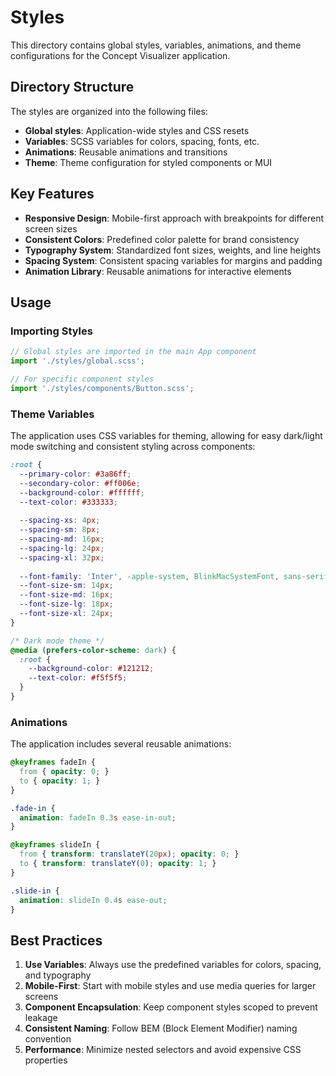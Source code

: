 # Styles

This directory contains global styles, variables, animations, and theme configurations for the Concept Visualizer application.

## Directory Structure

The styles are organized into the following files:

- **Global styles**: Application-wide styles and CSS resets
- **Variables**: SCSS variables for colors, spacing, fonts, etc.
- **Animations**: Reusable animations and transitions
- **Theme**: Theme configuration for styled components or MUI

## Key Features

- **Responsive Design**: Mobile-first approach with breakpoints for different screen sizes
- **Consistent Colors**: Predefined color palette for brand consistency
- **Typography System**: Standardized font sizes, weights, and line heights
- **Spacing System**: Consistent spacing variables for margins and padding
- **Animation Library**: Reusable animations for interactive elements

## Usage

### Importing Styles

```typescript
// Global styles are imported in the main App component
import './styles/global.scss';

// For specific component styles
import './styles/components/Button.scss';
```

### Theme Variables

The application uses CSS variables for theming, allowing for easy dark/light mode switching and consistent styling across components:

```css
:root {
  --primary-color: #3a86ff;
  --secondary-color: #ff006e;
  --background-color: #ffffff;
  --text-color: #333333;
  
  --spacing-xs: 4px;
  --spacing-sm: 8px;
  --spacing-md: 16px;
  --spacing-lg: 24px;
  --spacing-xl: 32px;
  
  --font-family: 'Inter', -apple-system, BlinkMacSystemFont, sans-serif;
  --font-size-sm: 14px;
  --font-size-md: 16px;
  --font-size-lg: 18px;
  --font-size-xl: 24px;
}

/* Dark mode theme */
@media (prefers-color-scheme: dark) {
  :root {
    --background-color: #121212;
    --text-color: #f5f5f5;
  }
}
```

### Animations

The application includes several reusable animations:

```css
@keyframes fadeIn {
  from { opacity: 0; }
  to { opacity: 1; }
}

.fade-in {
  animation: fadeIn 0.3s ease-in-out;
}

@keyframes slideIn {
  from { transform: translateY(20px); opacity: 0; }
  to { transform: translateY(0); opacity: 1; }
}

.slide-in {
  animation: slideIn 0.4s ease-out;
}
```

## Best Practices

1. **Use Variables**: Always use the predefined variables for colors, spacing, and typography
2. **Mobile-First**: Start with mobile styles and use media queries for larger screens
3. **Component Encapsulation**: Keep component styles scoped to prevent leakage
4. **Consistent Naming**: Follow BEM (Block Element Modifier) naming convention
5. **Performance**: Minimize nested selectors and avoid expensive CSS properties 